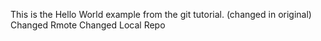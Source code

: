 This is the Hello World example from the git tutorial.
(changed in original)
Changed Rmote
Changed Local Repo
